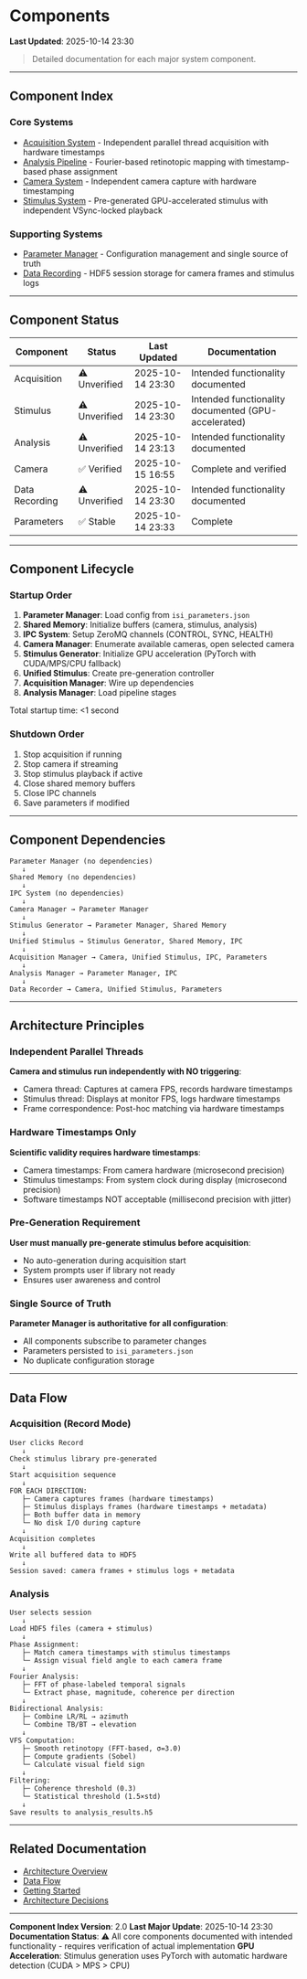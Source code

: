 # Components

**Last Updated**: 2025-10-14 23:30

> Detailed documentation for each major system component.

---

## Component Index

### Core Systems

- [Acquisition System](acquisition-system.md) - Independent parallel thread acquisition with hardware timestamps
- [Analysis Pipeline](analysis-pipeline.md) - Fourier-based retinotopic mapping with timestamp-based phase assignment
- [Camera System](camera-system.md) - Independent camera capture with hardware timestamping
- [Stimulus System](stimulus-system.md) - Pre-generated GPU-accelerated stimulus with independent VSync-locked playback

### Supporting Systems

- [Parameter Manager](parameter-manager.md) - Configuration management and single source of truth
- [Data Recording](data-recording.md) - HDF5 session storage for camera frames and stimulus logs

---

## Component Status

| Component | Status | Last Updated | Documentation |
|-----------|--------|--------------|---------------|
| Acquisition | ⚠️ Unverified | 2025-10-14 23:30 | Intended functionality documented |
| Stimulus | ⚠️ Unverified | 2025-10-14 23:30 | Intended functionality documented (GPU-accelerated) |
| Analysis | ⚠️ Unverified | 2025-10-14 23:13 | Intended functionality documented |
| Camera | ✅ Verified | 2025-10-15 16:55 | Complete and verified |
| Data Recording | ⚠️ Unverified | 2025-10-14 23:30 | Intended functionality documented |
| Parameters | ✅ Stable | 2025-10-14 23:33 | Complete |

---

## Component Lifecycle

### Startup Order

1. **Parameter Manager**: Load config from `isi_parameters.json`
2. **Shared Memory**: Initialize buffers (camera, stimulus, analysis)
3. **IPC System**: Setup ZeroMQ channels (CONTROL, SYNC, HEALTH)
4. **Camera Manager**: Enumerate available cameras, open selected camera
5. **Stimulus Generator**: Initialize GPU acceleration (PyTorch with CUDA/MPS/CPU fallback)
6. **Unified Stimulus**: Create pre-generation controller
7. **Acquisition Manager**: Wire up dependencies
8. **Analysis Manager**: Load pipeline stages

Total startup time: <1 second

### Shutdown Order

1. Stop acquisition if running
2. Stop camera if streaming
3. Stop stimulus playback if active
4. Close shared memory buffers
5. Close IPC channels
6. Save parameters if modified

---

## Component Dependencies

```
Parameter Manager (no dependencies)
   ↓
Shared Memory (no dependencies)
   ↓
IPC System (no dependencies)
   ↓
Camera Manager → Parameter Manager
   ↓
Stimulus Generator → Parameter Manager, Shared Memory
   ↓
Unified Stimulus → Stimulus Generator, Shared Memory, IPC
   ↓
Acquisition Manager → Camera, Unified Stimulus, IPC, Parameters
   ↓
Analysis Manager → Parameter Manager, IPC
   ↓
Data Recorder → Camera, Unified Stimulus, Parameters
```

---

## Architecture Principles

### Independent Parallel Threads

**Camera and stimulus run independently with NO triggering**:
- Camera thread: Captures at camera FPS, records hardware timestamps
- Stimulus thread: Displays at monitor FPS, logs hardware timestamps
- Frame correspondence: Post-hoc matching via hardware timestamps

### Hardware Timestamps Only

**Scientific validity requires hardware timestamps**:
- Camera timestamps: From camera hardware (microsecond precision)
- Stimulus timestamps: From system clock during display (microsecond precision)
- Software timestamps NOT acceptable (millisecond precision with jitter)

### Pre-Generation Requirement

**User must manually pre-generate stimulus before acquisition**:
- No auto-generation during acquisition start
- System prompts user if library not ready
- Ensures user awareness and control

### Single Source of Truth

**Parameter Manager is authoritative for all configuration**:
- All components subscribe to parameter changes
- Parameters persisted to `isi_parameters.json`
- No duplicate configuration storage

---

## Data Flow

### Acquisition (Record Mode)

```
User clicks Record
   ↓
Check stimulus library pre-generated
   ↓
Start acquisition sequence
   ↓
FOR EACH DIRECTION:
   ├─ Camera captures frames (hardware timestamps)
   ├─ Stimulus displays frames (hardware timestamps + metadata)
   ├─ Both buffer data in memory
   └─ No disk I/O during capture
   ↓
Acquisition completes
   ↓
Write all buffered data to HDF5
   ↓
Session saved: camera frames + stimulus logs + metadata
```

### Analysis

```
User selects session
   ↓
Load HDF5 files (camera + stimulus)
   ↓
Phase Assignment:
   ├─ Match camera timestamps with stimulus timestamps
   └─ Assign visual field angle to each camera frame
   ↓
Fourier Analysis:
   ├─ FFT of phase-labeled temporal signals
   └─ Extract phase, magnitude, coherence per direction
   ↓
Bidirectional Analysis:
   ├─ Combine LR/RL → azimuth
   └─ Combine TB/BT → elevation
   ↓
VFS Computation:
   ├─ Smooth retinotopy (FFT-based, σ=3.0)
   ├─ Compute gradients (Sobel)
   └─ Calculate visual field sign
   ↓
Filtering:
   ├─ Coherence threshold (0.3)
   └─ Statistical threshold (1.5×std)
   ↓
Save results to analysis_results.h5
```

---

## Related Documentation

- [Architecture Overview](../architecture/README.md)
- [Data Flow](../architecture/data-flow.md)
- [Getting Started](../guides/getting-started.md)
- [Architecture Decisions](../decisions/README.md)

---

**Component Index Version**: 2.0
**Last Major Update**: 2025-10-14 23:30
**Documentation Status**: ⚠️ All core components documented with intended functionality - requires verification of actual implementation
**GPU Acceleration**: Stimulus generation uses PyTorch with automatic hardware detection (CUDA > MPS > CPU)
